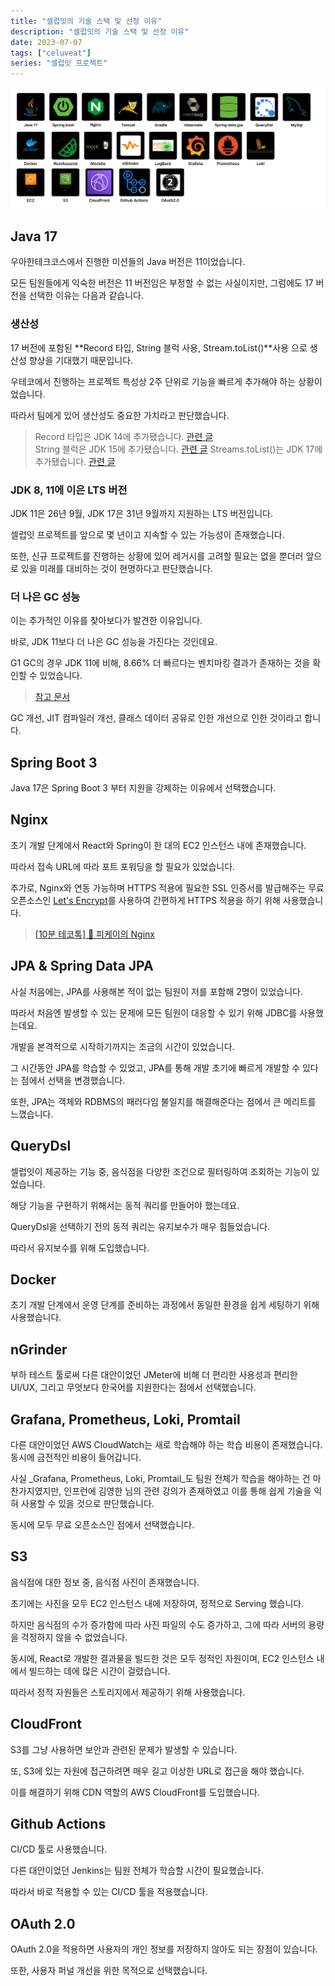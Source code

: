 ```yaml
---
title: "셀럽잇의 기술 스택 및 선정 이유"
description: "셀럽잇의 기술 스택 및 선정 이유"
date: 2023-07-07
tags: ["celuveat"]
series: "셀럽잇 프로젝트"
---
```


![프로젝트에서 선택한 기술 스택 아이콘](tech_stack_icons.png)

## Java 17

우아한테크코스에서 진행한 미션들의 Java 버전은 11이었습니다.

모든 팀원들에게 익숙한 버전은 11 버전임은 부정할 수 없는 사실이지만, 그럼에도 17 버전을 선택한 이유는 다음과 같습니다.

### 생산성

17 버전에 포함된 **Record 타입, String 블럭 사용, Stream.toList()**사용 으로 생산성 향상을 기대했기 때문입니다.

우테코에서 진행하는 프로젝트 특성상 2주 단위로 기능을 빠르게 추가해야 하는 상황이었습니다.

따라서 팀에게 있어 생산성도 중요한 가치라고 판단했습니다.

> Record 타입은 JDK 14에 추가됐습니다. [관련 글](https://www.baeldung.com/java-record-keyword)<br>
> String 블럭은 JDK 15에 추가됐습니다. [관련 글](https://www.baeldung.com/java-text-blocks)
> Streams.toList()는 JDK 17에 추가됐습니다. [관련 글](https://www.baeldung.com/java-stream-to-list-collecting)

### JDK 8, 11에 이은 LTS 버전

JDK 11은 26년 9월, JDK 17은 31년 9월까지 지원하는 LTS 버전입니다.

셀럽잇 프로젝트를 앞으로 몇 년이고 지속할 수 있는 가능성이 존재했습니다.

또한, 신규 프로젝트를 진행하는 상황에 있어 레거시를 고려할 필요는 없을 뿐더러 앞으로 있을 미래를 대비하는 것이 현명하다고 판단했습니다.

### 더 나은 GC 성능

이는 추가적인 이유를 찾아보다가 발견한 이유입니다.

바로, JDK 11보다 더 나은 GC 성능을 가진다는 것인데요.

G1 GC의 경우 JDK 11에 비해, 8.66% 더 빠르다는 벤치마킹 결과가 존재하는 것을 확인할 수 있었습니다.

> [참고 문서](https://www.optaplanner.org/blog/2021/09/15/HowMuchFasterIsJava17.html)

GC 개선, JIT 컴파일러 개선, 클래스 데이터 공유로 인한 개선으로 인한 것이라고 합니다.

## Spring Boot 3

Java 17은 Spring Boot 3 부터 지원을 강제하는 이유에서 선택했습니다.

## Nginx

초기 개발 단계에서 React와 Spring이 한 대의 EC2 인스턴스 내에 존재했습니다.

따라서 접속 URL에 따라 포트 포워딩을 할 필요가 있었습니다.

추가로, Nginx와 연동 가능하며 HTTPS 적용에 필요한 SSL 인증서를 발급해주는 무료 오픈소스인 [Let's Encrypt](https://letsencrypt.org/)를 사용하여 간편하게 HTTPS 적용을 하기 위해 사용했습니다.

> [[10분 테코톡] 🤫 피케이의 Nginx](https://youtu.be/6FAwAXXj5N0?feature=shared)

## JPA & Spring Data JPA

사실 처음에는, JPA를 사용해본 적이 없는 팀원이 저를 포함해 2명이 있었습니다.

따라서 처음엔 발생할 수 있는 문제에 모든 팀원이 대응할 수 있기 위해 JDBC를 사용했는데요.

개발을 본격적으로 시작하기까지는 조금의 시간이 있었습니다.

그 시간동안 JPA를 학습할 수 있었고, JPA를 통해 개발 초기에 빠르게 개발할 수 있다는 점에서 선택을 변경했습니다.

또한, JPA는 객체와 RDBMS의 패러다임 불일치를 해결해준다는 점에서 큰 메리트를 느꼈습니다.

## QueryDsl

셀럽잇이 제공하는 기능 중, 음식점을 다양한 조건으로 필터링하여 조회하는 기능이 있었습니다.

해당 기능을 구현하기 위해서는 동적 쿼리를 만들어야 했는데요.

QueryDsl을 선택하기 전의 동적 쿼리는 유지보수가 매우 힘들었습니다.

따라서 유지보수를 위해 도입했습니다.

## Docker

초기 개발 단계에서 운영 단계를 준비하는 과정에서 동일한 환경을 쉽게 세팅하기 위해 사용했습니다.

## nGrinder

부하 테스트 툴로써 다른 대안이었던 JMeter에 비해 더 편리한 사용성과 편리한 UI/UX, 그리고 무엇보다 한국어를 지원한다는 점에서 선택했습니다.

## Grafana, Prometheus, Loki, Promtail

다른 대안이었던 AWS CloudWatch는 새로 학습해야 하는 학습 비용이 존재했습니다. 동시에 금전적인 비용이 들어갑니다.

사실 _Grafana, Prometheus, Loki, Promtail_도 팀원 전체가 학습을 해야하는 건 마찬가지였지만, 인프런에 김영한 님의 관련 강의가 존재하였고 이를 통해 쉽게 기술을 익혀 사용할 수 있을 것으로 판단했습니다.

동시에 모두 무료 오픈소스인 점에서 선택했습니다.

## S3

음식점에 대한 정보 중, 음식점 사진이 존재했습니다.

초기에는 사진을 모두 EC2 인스턴스 내에 저장하여, 정적으로 Serving 했습니다.

하지만 음식점의 수가 증가함에 따라 사진 파일의 수도 증가하고, 그에 따라 서버의 용량을 걱정하지 않을 수 없었습니다.

동시에, React로 개발한 결과물을 빌드한 것은 모두 정적인 자원이며, EC2 인스턴스 내에서 빌드하는 데에 많은 시간이 걸렸습니다.

따라서 정적 자원들은 스토리지에서 제공하기 위해 사용했습니다.

## CloudFront

S3를 그냥 사용하면 보안과 관련된 문제가 발생할 수 있습니다.

또, S3에 있는 자원에 접근하려면 매우 길고 이상한 URL로 접근을 해야 했습니다.

이를 해결하기 위해 CDN 역할의 AWS CloudFront를 도입했습니다.

## Github Actions

CI/CD 툴로 사용했습니다.

다른 대안이었던 Jenkins는 팀원 전체가 학습할 시간이 필요했습니다.

따라서 바로 적용할 수 있는 CI/CD 툴을 적용했습니다.

## OAuth 2.0

OAuth 2.0을 적용하면 사용자의 개인 정보를 저장하지 않아도 되는 장점이 있습니다.

또한, 사용자 퍼널 개선을 위한 목적으로 선택했습니다.